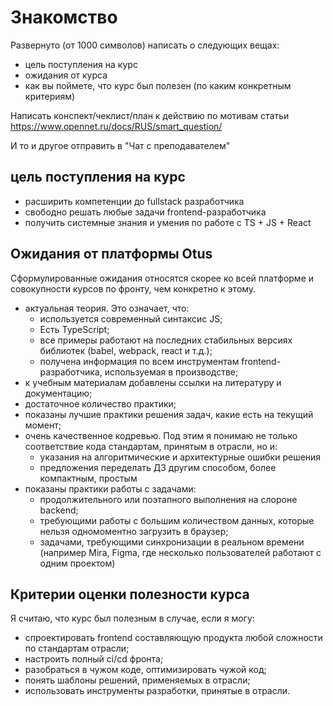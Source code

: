 # Знакомство

Развернуто (от 1000 символов) написать о следующих вещах:
- цель поступления на курс
- ожидания от курса 
- как вы поймете, что курс был полезен (по каким конкретным критериям)

Написать конспект/чеклист/план к действию по мотивам статьи https://www.opennet.ru/docs/RUS/smart_question/

И то и другое отправить в "Чат с преподавателем"

## цель поступления на курс
- расширить компетенции до fullstack разработчика
- свободно решать любые задачи frontend-разработчика
- получить системные знания и умения по работе с TS + JS + React

## Ожидания от платформы Otus

Сформулированные ожидания относятся скорее ко всей платформе и совокупности курсов по фронту, чем конкретно к этому.

- актуальная теория. Это означает, что:
  - используется современный синтаксис JS;
  - Есть TypeScript;
  - все примеры работают на последних стабильных версиях библиотек (babel, webpack, react и т.д.);
  - получена информация по всем инструментам frontend-разработчика, используемая в производстве;
- к учебным материалам добавлены ссылки на литературу и документацию;
- достаточное количество практики;
- показаны лучшие практики решения задач, какие есть на текущий момент;
- очень качественное кодревью. Под этим я понимаю не только соответствие кода стандартам, принятым в отрасли, но и:
  - указания на алгоритмические и архитектурные ошибки решения
  - предложения переделать ДЗ другим способом, более компактным, простым
- показаны практики работы с задачами: 
  - продолжительного или поэтапного выполнения на слороне backend; 
  - требующими работы с большим количеством данных, которые нельзя одномоментно загрузить в браузер;
  - задачами, требующими синхронизации в реальном времени (например Mira, Figma, где несколько пользователей работают с одним проектом)

## Критерии оценки полезности курса
Я считаю, что курс был полезным в случае, если я могу:
- спроектировать frontend составляющую продукта любой сложности по стандартам отрасли;
- настроить полный ci/cd фронта;
- разобраться в чужом коде, оптимизировать чужой код;
- понять шаблоны решений, применяемых в отрасли;
- использовать инструменты разработки, принятые в отрасли.